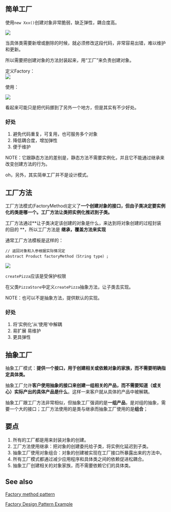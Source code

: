 ## 简单工厂

使用`new Xxx()`创建对象非常脆弱，缺乏弹性，耦合度高。

![](http://ww1.sinaimg.cn/large/98900c07jw1f5zcr70c9ij206u04d3yi.jpg)  

当具体类需要新增或删除的时候，就必须修改这段代码，非常容易出错，难以维护和更新。  

所以需要把创建对象的方法封装起来，用“工厂”来负责创建对象。  

定义Factory：  
![](http://ww3.sinaimg.cn/large/98900c07jw1f5zd1wwkihj208r062dg5.jpg)

使用：  

![](http://ww4.sinaimg.cn/large/98900c07jw1f5zd2n94izj208o072dgd.jpg)


看起来可能只是把代码挪到了另外一个地方，但是其实有不少好处。  

### 好处
1. 避免代码重复，可复用，也可服务多个对象
2. 降低耦合度，增加弹性
3. 便于维护

NOTE：它跟静态方法的差别是，静态方法不需要实例化，并且它不能通过继承来改变创建方法的行为。  

oh，另外，其实简单工厂并不是设计模式。  

## 工厂方法

工厂方法模式(FactoryMethod)定义了**一个创建对象的接口，但由子类决定要实例化的类是哪一个。工厂方法让类把实例化推迟到子类。**    

工厂方法通过**让子类决定该创建的对象是什么，来达到将对象创建的过程封装的目的
**，所以工厂方法是 **继承，覆盖方法来实现**  

通常工厂方法模板是这样的：  

```
// 返回对象和入参根据实际情况定  
abstract Product factoryMethod（String type）;
```


![](http://ww3.sinaimg.cn/large/98900c07jw1f5zcaul6vcj20ah076gm3.jpg)

`createPizza`应该是受保护权限

在父类`PizzaStore`中定义`createPizza`抽象方法，让子类去实现。  

NOTE：也可以不是抽象方法，提供默认的实现。 

### 好处
1. 将‘实例化’从‘使用’中解耦
2. 易扩展 易维护
3. 更具弹性



## 抽象工厂

抽象工厂模式：**提供一个接口，用于创建相关或依赖对象的家族，而不需要明确指定具体类。**  


抽象工厂允许**客户使用抽象的接口来创建一组相关的产品，而不需要知道（或关心）实际产出的具体产品是什么**。这样一来客户就从具体的产品中被解耦。

抽象工厂跟工厂方法非常相似，但抽象工厂强调的是**一组产品**，是对组的抽象，需要一个大的接口；工厂方法使用的是类与继承而抽象工厂使用的是**组合**；

## 要点

1. 所有的工厂都是用来封装对象的创建。  
2. 工厂方法使用继承：把对象的创建委托给子类，将实例化延迟到子类。  
3. 抽象工厂使用对象组合：对象的创建被实现在工厂接口所暴露出来的方法中。  
4. 所有工厂模式都通过减少应用程序和具体类之间的依赖促进松耦合。  
5. 抽象工厂创建相关的对象家族，而不需要依赖它们的具体类。  

## See also

[Factory method pattern
](https://en.wikipedia.org/wiki/Factory_method_pattern)

[Factory Design Pattern Example
](http://javadesign-patterns.blogspot.com/p/factory-desig.html)  
